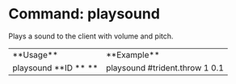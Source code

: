 # Command: playsound
Plays a sound to the client with  volume and  pitch.
<table>
  <tr>
   <td>**Usage**

   </td>
   <td>**Example**

   </td>
  </tr>
  <tr>
   <td>playsound **ID ** **

   </td>
   <td>playsound #trident.throw 1 0.1

   </td>
  </tr>
  </table>